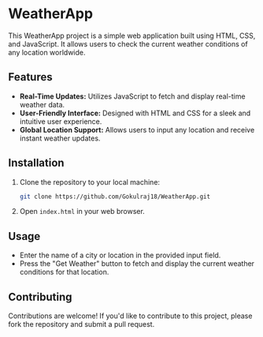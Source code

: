 # WeatherApp

This WeatherApp project is a simple web application built using HTML, CSS, and JavaScript. It allows users to check the current weather conditions of any location worldwide.

## Features

- **Real-Time Updates:** Utilizes JavaScript to fetch and display real-time weather data.
- **User-Friendly Interface:** Designed with HTML and CSS for a sleek and intuitive user experience.
- **Global Location Support:** Allows users to input any location and receive instant weather updates.

## Installation

1. Clone the repository to your local machine:
    ```bash
    git clone https://github.com/Gokulraj18/WeatherApp.git
    ```
2. Open `index.html` in your web browser.

## Usage

- Enter the name of a city or location in the provided input field.
- Press the "Get Weather" button to fetch and display the current weather conditions for that location.

## Contributing

Contributions are welcome! If you'd like to contribute to this project, please fork the repository and submit a pull request.
